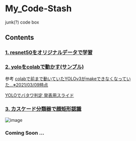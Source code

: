 # My_Code-Stash
junk(?) code box

## Contents

### [1. resnet50をオリジナルデータで学習](./resnet50_training.ipynb)

### [2. yoloをcolabで動かす(サンプル)](./yolo-rgb-recog.ipynb)

参考 [colabで前まで動いていたYOLOv3がmakeできなくなっていた...※2021/03/09時点](https://qiita.com/kitarikes/items/a0be58335bd07ab61028)

[YOLOでバタワ判定 発表用スライド](https://docs.google.com/presentation/d/1XPgfREUppGtb1GRUkJtWEM3hoD7trNrWuc2hChzpkMY/edit?usp=sharing)

### [3. カスケード分類器で顔矩形認識](./face_clip.py)

![image](https://user-images.githubusercontent.com/52794486/110541034-8c94a380-816a-11eb-9fff-4f0c7a208b9d.png)

### Coming Soon ...
